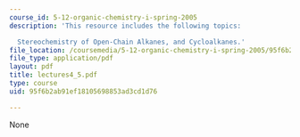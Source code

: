 ```yaml
---
course_id: 5-12-organic-chemistry-i-spring-2005
description: 'This resource includes the following topics:

  Stereochemistry of Open-Chain Alkanes, and Cycloalkanes.'
file_location: /coursemedia/5-12-organic-chemistry-i-spring-2005/95f6b2ab91ef18105698853ad3cd1d76_lectures4_5.pdf
file_type: application/pdf
layout: pdf
title: lectures4_5.pdf
type: course
uid: 95f6b2ab91ef18105698853ad3cd1d76

---
```

None